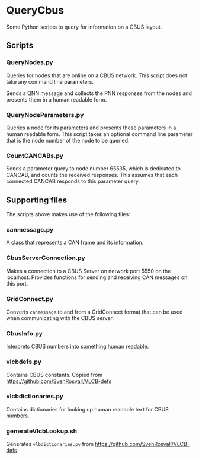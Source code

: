 # QueryCbus
Some Python scripts to query for information on a CBUS layout.

## Scripts

### QueryNodes.py
Queries for nodes that are online on a CBUS network. 
This script does not take any command line parameters.

Sends a QNN message and collects the PNN responses from the nodes and presents them
in a human readable form.

### QueryNodeParameters.py
Queries a node for its parameters and presents these parameters in a human readable
form.
This script takes an optional command line parameter that is the node number of
the node to be queried. 

### CountCANCABs.py
Sends a parameter query to node number 65535, which is dedicated to CANCAB,
and counts the received responses.
This assumes that each connected CANCAB responds to this parameter query.

## Supporting files
The scripts above makes use of the following files:

### canmessage.py
A class that represents a CAN frame and its information.

### CbusServerConnection.py
Makes a connection to a CBUS Server on network port 5550 on the localhost.
Provides functions for sending and receiving CAN messages on this port.

### GridConnect.py
Converts `canmessage` to and from a GridConnect format that can be used when
communicating with the CBUS server.

### CbusInfo.py
Interprets CBUS numbers into something human readable.

### vlcbdefs.py
Contains CBUS constants. 
Copied from https://github.com/SvenRosvall/VLCB-defs

### vlcbdictionaries.py
Contains dictionaries for looking up human readable text for CBUS numbers.

### generateVlcbLookup.sh
Generates `vlbdictionaries.py` from https://github.com/SvenRosvall/VLCB-defs